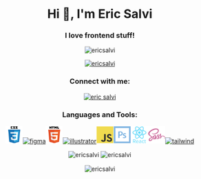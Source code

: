 <h1 align="center">Hi 👋, I'm Eric Salvi</h1>
<h3 align="center">I love frontend stuff!</h3>

<p align="center"> <img src="https://komarev.com/ghpvc/?username=ericsalvi&label=Profile%20views&color=0e75b6&style=flat" alt="ericsalvi" /> </p>

<p align="center"> <a href="https://github.com/ryo-ma/github-profile-trophy"><img src="https://github-profile-trophy.vercel.app/?username=ericsalvi&row=2&column=3&theme=nord" alt="ericsalvi" /></a> </p>

<h3 align="center">Connect with me:</h3>
<p align="center">
<a href="https://www.linkedin.com/in/eric-salvi-06548872/" target="blank"><img align="center" src="https://raw.githubusercontent.com/rahuldkjain/github-profile-readme-generator/master/src/images/icons/Social/linked-in-alt.svg" alt="eric salvi" height="30" width="40" /></a>
</p>

<h3 align="center">Languages and Tools:</h3>
<p align="center"><a href="https://www.w3schools.com/css/" target="_blank" rel="noreferrer"><img src="https://raw.githubusercontent.com/devicons/devicon/master/icons/css3/css3-original-wordmark.svg" alt="css3" width="40" height="40"/></a><a href="https://www.figma.com/" target="_blank" rel="noreferrer"><img src="https://www.vectorlogo.zone/logos/figma/figma-icon.svg" alt="figma" width="40" height="40"/></a><a href="https://www.w3.org/html/" target="_blank" rel="noreferrer"><img src="https://raw.githubusercontent.com/devicons/devicon/master/icons/html5/html5-original-wordmark.svg" alt="html5" width="40" height="40"/></a><a href="https://www.adobe.com/in/products/illustrator.html" target="_blank" rel="noreferrer"><img src="https://www.vectorlogo.zone/logos/adobe_illustrator/adobe_illustrator-icon.svg" alt="illustrator" width="40" height="40"/></a><a href="https://developer.mozilla.org/en-US/docs/Web/JavaScript" target="_blank" rel="noreferrer"><img src="https://raw.githubusercontent.com/devicons/devicon/master/icons/javascript/javascript-original.svg" alt="javascript" width="40" height="40"/></a><a href="https://www.photoshop.com/en" target="_blank" rel="noreferrer"><img src="https://raw.githubusercontent.com/devicons/devicon/master/icons/photoshop/photoshop-line.svg" alt="photoshop" width="40" height="40"/></a><a href="https://reactjs.org/" target="_blank" rel="noreferrer"><img src="https://raw.githubusercontent.com/devicons/devicon/master/icons/react/react-original-wordmark.svg" alt="react" width="40" height="40"/></a><a href="https://sass-lang.com" target="_blank" rel="noreferrer"><img src="https://raw.githubusercontent.com/devicons/devicon/master/icons/sass/sass-original.svg" alt="sass" width="40" height="40"/></a><a href="https://tailwindcss.com/" target="_blank" rel="noreferrer"><img src="https://www.vectorlogo.zone/logos/tailwindcss/tailwindcss-icon.svg" alt="tailwind" width="40" height="40"/></a></p>

<div>
<p align=center><img align="center" src="https://github-readme-stats.vercel.app/api?username=ericsalvi&show_icons=true&locale=en&theme=nord" alt="ericsalvi" />
<img align="center" height=195 src="https://github-readme-stats.vercel.app/api/top-langs?username=ericsalvi&show_icons=true&locale=en&layout=compact&theme=nord" alt="ericsalvi" /></p>
</div>
<p align=center><img styl="width:100%;height:194px;" align="center" src="https://github-readme-streak-stats.herokuapp.com/?user=ericsalvi&theme=nord" alt="ericsalvi" /></p>
